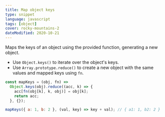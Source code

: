 ```yaml
---
title: Map object keys
type: snippet
language: javascript
tags: [object]
cover: rocky-mountains-2
dateModified: 2020-10-21
---
```


Maps the keys of an object using the provided function, generating a new object.

- Use `Object.keys()` to iterate over the object's keys.
- Use `Array.prototype.reduce()` to create a new object with the same values and mapped keys using `fn`.

```js
const mapKeys = (obj, fn) =>
  Object.keys(obj).reduce((acc, k) => {
    acc[fn(obj[k], k, obj)] = obj[k];
    return acc;
  }, {});
```

```js
mapKeys({ a: 1, b: 2 }, (val, key) => key + val); // { a1: 1, b2: 2 }
```
